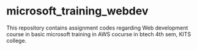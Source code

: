 # microsoft_training_webdev
This repository contains assignment codes regarding Web development course in basic microsoft training in AWS cocurse in btech 4th sem, KITS college.

